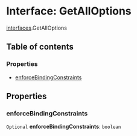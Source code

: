 # Interface: GetAllOptions

[interfaces](/auto-docs/free-layout-editor/modules/interfaces.md).GetAllOptions

## Table of contents

### Properties

* [enforceBindingConstraints](/auto-docs/free-layout-editor/interfaces/interfaces.GetAllOptions.md#enforcebindingconstraints)

## Properties

### enforceBindingConstraints

`Optional` **enforceBindingConstraints**: `boolean`
